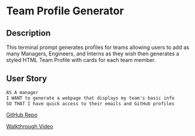 # Team Profile Generator

## Description 

This terminal prompt generates profiles for teams allowing users to add as many Managers, Engineers, and Interns as they wish then generates a styled HTML Team Profile with cards for each team member. 

## User Story

```md
AS A manager
I WANT to generate a webpage that displays my team's basic info
SO THAT I have quick access to their emails and GitHub profiles
```

[GitHub Repo](https://github.com/ydefrawi/Team-Profile-Generator)

[Walkthrough Video](https://drive.google.com/file/d/1o3biRWw8wpd4wUKRPGAE7GwLtYYLQHLI/view?usp=sharing)
